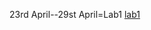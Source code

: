 23rd April--29st April=Lab1
[lab1](https://github.com/preetygurung/wt-lab-assignment/tree/master/Lab/Lab1)
